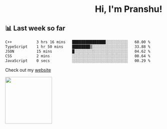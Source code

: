 <div align="right" >
   
   <H1>Hi, I'm Pranshu!</H1>

</div>

## 📊 Last week so far
<!--START_SECTION:waka-->

```txt
C++           3 hrs 16 mins   ███████████████░░░░░░░░░░   60.00 %
TypeScript    1 hr 50 mins    ████████▒░░░░░░░░░░░░░░░░   33.88 %
JSON          15 mins         █░░░░░░░░░░░░░░░░░░░░░░░░   04.62 %
CSS           2 mins          ░░░░░░░░░░░░░░░░░░░░░░░░░   00.64 %
JavaScript    0 secs          ░░░░░░░░░░░░░░░░░░░░░░░░░   00.29 %
```

<!--END_SECTION:waka-->

Check out my [website](https://pranshu05.vercel.app)

<img align="left" width="150" src="https://user-images.githubusercontent.com/70943732/209951571-93b7afe5-f523-4683-b725-5d94b287e94e.png">

